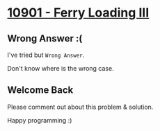 # [10901 - Ferry Loading III](https://uva.onlinejudge.org/index.php?option=com_onlinejudge&Itemid=8&page=show_problem&problem=1842)

## Wrong Answer :(
I've tried but ```Wrong Answer```.

Don't know where is the wrong case.



## Welcome Back
Please comment out about this problem & solution.

Happy programming :)
